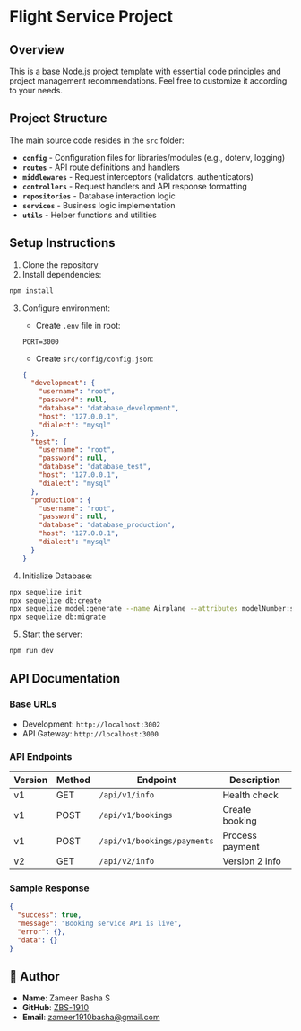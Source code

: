 # Flight Service Project

## Overview
This is a base Node.js project template with essential code principles and project management recommendations. Feel free to customize it according to your needs.

## Project Structure

The main source code resides in the `src` folder:

- **`config`** - Configuration files for libraries/modules (e.g., dotenv, logging)
- **`routes`** - API route definitions and handlers
- **`middlewares`** - Request interceptors (validators, authenticators)
- **`controllers`** - Request handlers and API response formatting
- **`repositories`** - Database interaction logic
- **`services`** - Business logic implementation
- **`utils`** - Helper functions and utilities

## Setup Instructions

1. Clone the repository
2. Install dependencies:
```sh
npm install
```

3. Configure environment:
   - Create `.env` file in root:
   ```env
   PORT=3000
   ```
   
   - Create `src/config/config.json`:
   ```json
   {
     "development": {
       "username": "root",
       "password": null,
       "database": "database_development",
       "host": "127.0.0.1",
       "dialect": "mysql"
     },
     "test": {
       "username": "root",
       "password": null,
       "database": "database_test",
       "host": "127.0.0.1",
       "dialect": "mysql"
     },
     "production": {
       "username": "root",
       "password": null,
       "database": "database_production",
       "host": "127.0.0.1",
       "dialect": "mysql"
     }
   }
   ```

4. Initialize Database:
```sh
npx sequelize init
npx sequelize db:create
npx sequelize model:generate --name Airplane --attributes modelNumber:string,capacity:integer --force
npx sequelize db:migrate
```

5. Start the server:
```sh
npm run dev
```

## API Documentation

### Base URLs
- Development: `http://localhost:3002`
- API Gateway: `http://localhost:3000`

### API Endpoints

| Version | Method | Endpoint | Description |
|---------|--------|----------|-------------|
| v1 | GET | `/api/v1/info` | Health check |
| v1 | POST | `/api/v1/bookings` | Create booking |
| v1 | POST | `/api/v1/bookings/payments` | Process payment |
| v2 | GET | `/api/v2/info` | Version 2 info |

### Sample Response
```json
{
  "success": true,
  "message": "Booking service API is live",
  "error": {},
  "data": {}
}
```
## 👤 Author

- **Name**: Zameer Basha S 
- **GitHub**: [ZBS-1910](https://github.com/ZBS-1910)  
- **Email**: zameer1910basha@gmail.com 
